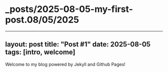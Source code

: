 # _posts/2025-08-05-my-first-post.08/05/2025


---
layout:   post 
title:    "Post #1"
date:     2025-08-05 
tags: [intro, welcome]
---


Welcome to my blog powered by Jekyll and Github Pages! 
